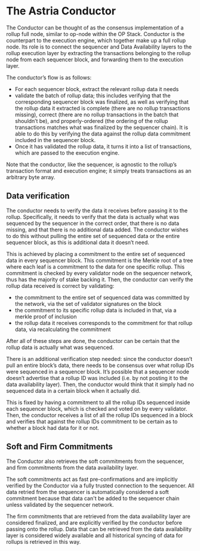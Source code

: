 # The Astria Conductor

The Conductor can be thought of as the consensus implementation of a rollup full
node, similar to op-node within the OP Stack. Conductor is the counterpart to
the execution engine, which together make up a full rollup node. Its role is 
to connect the sequencer and Data Availability layers to the rollup execution
layer by extracting the transactions belonging to the rollup node from each
sequencer block, and forwarding them to the execution layer. 

The conductor’s flow is as follows:

* For each sequencer block, extract the relevant rollup data it needs 
* validate the batch of rollup data; this includes verifying that the
  corresponding sequencer block was finalized, as well as verifying that the
  rollup data it extracted is complete (there are no rollup transactions
  missing), correct (there are no rollup transactions in the batch that
  shouldn’t be), and properly-ordered (the ordering of the rollup transactions
  matches what was finalized by the sequencer chain). It is able to do this by
  verifying the data against the rollup data commitment included in the
  sequencer block. 
* Once it has validated the rollup data, it turns it into a list of
  transactions, which are passed to the execution engine.

Note that the conductor, like the sequencer, is agnostic to the rollup’s
transaction format and execution engine; it simply treats transactions as an
arbitrary byte array.

## Data verification

The conductor needs to verify the data it receives before passing it to the
rollup. Specifically, it needs to verify that the data is actually what was
sequenced by the sequencer in the correct order, that there is no data missing,
and that there is no additional data added. The conductor wishes to do this
without pulling the entire set of sequenced data or the entire sequencer block,
as this is additional data it doesn’t need.

This is achieved by placing a commitment to the entire set of sequenced data in
every sequencer block. This commitment is the Merkle root of a tree where each
leaf is a commitment to the data for one specific rollup. This commitment is
checked by every validator node on the sequencer network, thus has the majority
of stake backing it. Then, the conductor can verify the rollup data received is
correct by validating:

* the commitment to the entire set of sequenced data was committed by the
  network, via the set of validator signatures on the block
* the commitment to its specific rollup data is included in that, via a merkle
  proof of inclusion
* the rollup data it receives corresponds to the commitment for that rollup
  data, via recalculating the commitment

After all of these steps are done, the conductor can be certain that the rollup
data is actually what was sequenced.

There is an additional verification step needed: since the conductor doesn’t
pull an entire block’s data, there needs to be consensus over what rollup IDs
were sequenced in a sequencer block. It’s possible that a sequencer node doesn’t
advertise that a rollup ID was included (i.e. by not posting it to the data
availability layer). Then, the conductor would think that it simply had no
sequenced data in a certain block when it actually did.

This is fixed by having a commitment to all the rollup IDs sequenced inside each
sequencer block, which is checked and voted on by every validator. Then, the
conductor receives a list of all the rollup IDs sequenced in a block and
verifies that against the rollup IDs commitment to be certain as to whether a
block had data for it or not.

## Soft and Firm Commitments

The Conductor also retrieves the soft commitments from the sequencer, and firm
commitments from the data availability layer. 

The soft commitments act as fast pre-confirmations and are implicitly verified
by the Conductor via a fully trusted connection to the sequencer. All data
retried from the sequencer is automatically considered a soft commitment because
that data can't be added to the sequencer chain unless validated by the
sequencer network.

The firm commitments that are retrieved from the data availability layer are
considered finalized, and are explicitly verified by the conductor before
passing onto the rollup. Data that can be retrieved from the data availability
layer is considered widely available and all historical syncing of data for
rollups is retrieved in this way.
